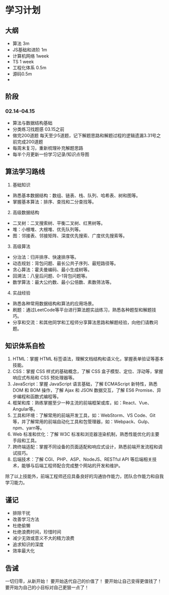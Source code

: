 # 学习计划 
## 大纲
- 算法  3m
- JS基础和进阶  1m
- 计算机网络 1week
- TS  1 week
- 工程化体系 0.5m
- 源码0.5m
- 


## 阶段
### 02.14-04.15

- 算法与数据结构基础
- 分类练习找题感 03.15之前
- 做完200道题 每天至少5道题，记下解题思路和解题过程的逻辑遗漏3.31号之前完成200道题
- 每周末复习，重新梳理补充解题思路
- 每半个月更新一份学习记录/知识点导图


## 算法学习路线

1. 基础知识
- 熟悉基本数据结构：数组、链表、栈、队列、哈希表、树和图等。
- 掌握基本算法：排序、查找和二分查找等。

2. 高级数据结构
- 二叉树：二叉搜索树、平衡二叉树、红黑树等。
- 堆：小根堆、大根堆、优先队列等。
- 图：邻接表、邻接矩阵、深度优先搜索、广度优先搜索等。

3. 高级算法
- 分治法：归并排序、快速排序等。
- 动态规划：背包问题、最长公共子序列、最短路径等。
- 贪心算法：霍夫曼编码、最小生成树等。
- 回溯法：八皇后问题、0-1背包问题等。
- 数学算法：最大公约数、最小公倍数、素数筛法等。

4. 实战经验
- 熟悉各种常用数据结构和算法的应用场景。
- 刷题：通过LeetCode等平台进行算法题实战练习，熟悉各种题型和解题技巧。
- 分享和交流：和其他同学和工程师分享算法思路和解题经验，向他们请教问题。

## 知识体系自检

1.  HTML：掌握 HTML 标签语法，理解文档结构和语义化，掌握表单验证等基本技能。 
2.  CSS：掌握 CSS 样式的基础概念，了解 CSS 盒子模型、定位、浮动等，掌握响应式布局和 CSS 预处理器等。 
3.  JavaScript：掌握 JavaScript 语言基础，了解 ECMAScript 新特性，熟悉 DOM 和 BOM 操作，了解 Ajax 和 JSON 数据交互，了解 ES6 Promise、异步编程和函数式编程等。 
4.  框架和库：熟练掌握至少一种主流的前端框架或库，如：React、Vue、Angular等。 
5.  工具和环境：了解常用的前端开发工具，如：WebStorm、VS Code、Git等，并了解常用的前端自动化工具和包管理器，如：Webpack、Gulp、npm、yarn等。 
6.  Web 标准和优化：了解 W3C 标准和浏览器渲染机制，熟悉性能优化的主要手段和工具。 
7.  跨终端适配：掌握不同设备的页面适配和响应式设计，熟悉前端开发流程和调试技巧。 
8.  后端技术：了解 CGI、PHP、ASP、NodeJS、RESTful API 等后端相关技术，能够与后端工程师配合完成整个网站的开发和维护。 

除了以上技能外，前端工程师还应具备良好的沟通协作能力，团队合作能力和自我学习能力。
## 谨记

- 排除干扰
- 改善学习方法
- 杜绝偷懒
- 杜绝浪费时间，珍惜时间
- 减少无效或意义不大的精力浪费
- 追求知识的深度
- 效率最大化



## 告诫
一切归零，从新开始！
要开始迭代自己的价值了！
要开始让自己变得更值钱了！
要开始为自己的小目标对自己更狠一点了！

### 
